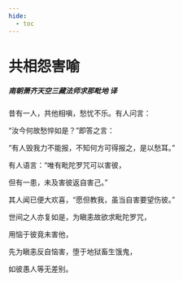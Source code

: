 ```yaml
---
hide:
  - toc
---
```


# **共相怨害喻**

##### 南朝萧齐天空三藏法师求那毗地 译

昔有一人，共他相嗔，愁忧不乐。有人问言：

“汝今何故愁悴如是？”即答之言：

“有人毁我力不能报，不知何方可得报之，是以愁耳。”

有人语言：“唯有毗陀罗咒可以害彼，

但有一患，未及害彼返自害己。”

其人闻已便大欢喜，“愿但教我，虽当自害要望伤彼。”

世间之人亦复如是，为瞋恚故欲求毗陀罗咒，

用恼于彼竟未害他，

先为瞋恚反自恼害，堕于地狱畜生饿鬼，

如彼愚人等无差别。